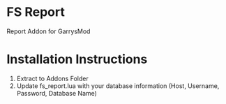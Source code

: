FS Report
========

Report Addon for GarrysMod


Installation Instructions
========

1. Extract to Addons Folder
2. Update fs_report.lua with your database information (Host, Username, Password, Database Name)
